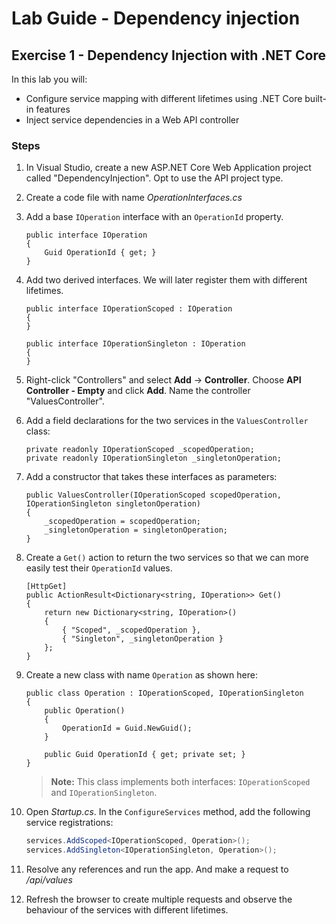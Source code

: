 # Lab Guide - Dependency injection

## Exercise 1 - Dependency Injection with .NET Core

In this lab you will:

* Configure service mapping with different lifetimes using .NET Core built-in features
* Inject service dependencies in a Web API controller

### Steps

1. In Visual Studio, create a new ASP.NET Core Web Application project called "DependencyInjection". Opt to use the API project type.

1. Create a code file with name *OperationInterfaces.cs*

1. Add a base ```IOperation``` interface with an ```OperationId``` property.

    ```CSharp
    public interface IOperation
    {
        Guid OperationId { get; }
    }
    ```

1. Add two derived interfaces. We will later register them with different lifetimes.

    ```CSharp
    public interface IOperationScoped : IOperation
    {
    }

    public interface IOperationSingleton : IOperation
    {
    }
    ```

1. Right-click "Controllers" and select **Add** -> **Controller**. Choose **API Controller - Empty** and click **Add**. Name the controller "ValuesController".

1. Add a field declarations for the two services in the ```ValuesController``` class:

    ```CSharp
    private readonly IOperationScoped _scopedOperation;
    private readonly IOperationSingleton _singletonOperation;
    ```

1. Add a constructor that takes these interfaces as parameters:

    ```CSharp
    public ValuesController(IOperationScoped scopedOperation, IOperationSingleton singletonOperation)
    {
        _scopedOperation = scopedOperation;
        _singletonOperation = singletonOperation;
    }
    ```

1. Create a ```Get()``` action to return the two services so that we can more easily test their ```OperationId``` values.

    ```CSharp
    [HttpGet]
    public ActionResult<Dictionary<string, IOperation>> Get()
    {
        return new Dictionary<string, IOperation>()
        {
            { "Scoped", _scopedOperation },
            { "Singleton", _singletonOperation }
        };
    }
    ```

1. Create a new class with name ```Operation``` as shown here:

    ```CSharp
    public class Operation : IOperationScoped, IOperationSingleton
    {
        public Operation()
        {
            OperationId = Guid.NewGuid();
        }

        public Guid OperationId { get; private set; }
    }
    ```

    > **Note:** This class implements both interfaces: ```IOperationScoped``` and ```IOperationSingleton```.

1. Open *Startup.cs*. In the ```ConfigureServices``` method, add the following service registrations:

    ```c#
    services.AddScoped<IOperationScoped, Operation>();
    services.AddSingleton<IOperationSingleton, Operation>();
    ```

1. Resolve any references and run the app. And make a request to */api/values*

1. Refresh the browser to create multiple requests and observe the behaviour of the services with different lifetimes.
